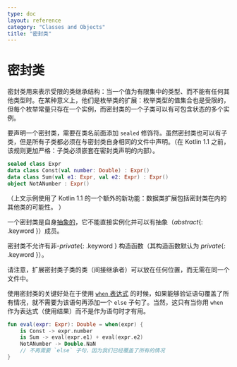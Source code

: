```yaml
---
type: doc
layout: reference
category: "Classes and Objects"
title: "密封类"
---
```


# 密封类

密封类用来表示受限的类继承结构：当一个值为有限集中的<!--
-->类型、而不能有任何其他类型时。在某种意义上，他们是枚举类的扩展：枚举类型的值集合<!--
-->也是受限的，但每个枚举常量只存在一个实例，而密封类<!--
-->的一个子类可以有可包含状态的多个实例。

要声明一个密封类，需要在类名前面添加 `sealed` 修饰符。虽然密封类也可以<!--
-->有子类，但是所有子类都必须在与密封类自身相同的文件中声明。（在 Kotlin 1.1 之前，
该规则更加严格：子类必须嵌套在密封类声明的内部）。

``` kotlin
sealed class Expr
data class Const(val number: Double) : Expr()
data class Sum(val e1: Expr, val e2: Expr) : Expr()
object NotANumber : Expr()
```

（上文示例使用了 Kotlin 1.1 的一个额外的新功能：数据类扩展包括密封类在内的其他类的可能性。
）

一个密封类是自身[抽象的](classes.html#抽象类)，它不能直接实例化并可以有抽象（*abstract*{: .keyword }）成员。

密封类不允许有非-*private*{: .keyword } 构造函数（其构造函数默认为 *private*{: .keyword }）。

请注意，扩展密封类子类的类（间接继承者）可以放在任何位置，而无需在<!--
-->同一个文件中。

使用密封类的关键好处在于使用 [`when` 表达式](control-flow.html#when-表达式) 的时候，如果能够<!--
-->验证语句覆盖了所有情况，就不需要为该语句再添加一个 `else` 子句了。当然，这只有当你用 `when` 作为表达式（使用结果）而不是作为语句时才有用。

``` kotlin
fun eval(expr: Expr): Double = when(expr) {
    is Const -> expr.number
    is Sum -> eval(expr.e1) + eval(expr.e2)
    NotANumber -> Double.NaN
    // 不再需要 `else` 子句，因为我们已经覆盖了所有的情况
}
```